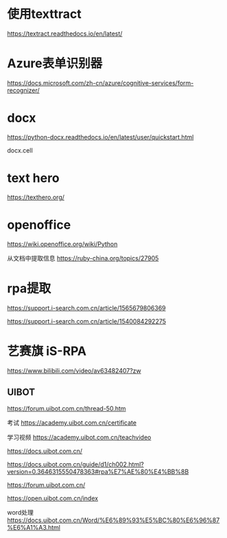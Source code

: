 # 使用texttract

https://textract.readthedocs.io/en/latest/

# Azure表单识别器

https://docs.microsoft.com/zh-cn/azure/cognitive-services/form-recognizer/

# docx

https://python-docx.readthedocs.io/en/latest/user/quickstart.html

docx.cell

# text hero

https://texthero.org/

# openoffice

https://wiki.openoffice.org/wiki/Python

从文档中提取信息
https://ruby-china.org/topics/27905

# rpa提取

https://support.i-search.com.cn/article/1565679806369

https://support.i-search.com.cn/article/1540084292275

# 艺赛旗 iS-RPA

https://www.bilibili.com/video/av63482407?zw

## UIBOT

https://forum.uibot.com.cn/thread-50.htm

考试
https://academy.uibot.com.cn/certificate

学习视频
https://academy.uibot.com.cn/teachvideo

https://docs.uibot.com.cn/

https://docs.uibot.com.cn/guide/d1/ch002.html?version=0.3646315550478363#rpa%E7%AE%80%E4%BB%8B

https://forum.uibot.com.cn/

https://open.uibot.com.cn/index

word处理
https://docs.uibot.com.cn/Word/%E6%89%93%E5%BC%80%E6%96%87%E6%A1%A3.html

